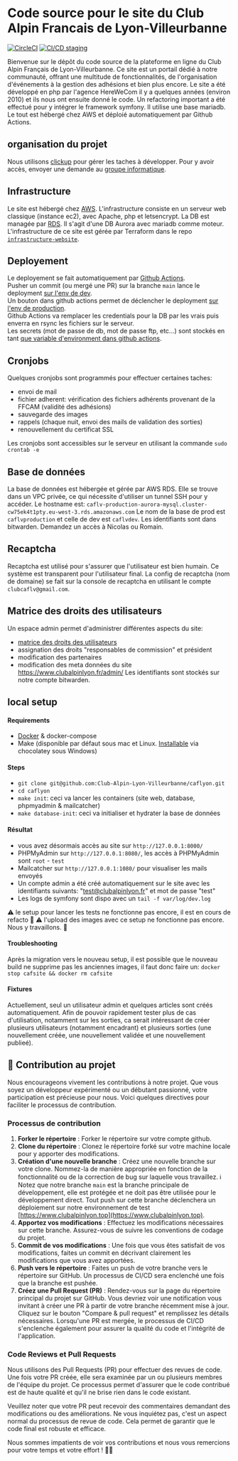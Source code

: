 # Code source pour le site du Club Alpin Francais de Lyon-Villeurbanne

[![CircleCI](https://dl.circleci.com/status-badge/img/gh/Club-Alpin-Lyon-Villeurbanne/caflyon/tree/main.svg?style=shield&circle-token=a61cbc12b55c1591fd843db8ac6a3726204562a9)](https://dl.circleci.com/status-badge/redirect/gh/Club-Alpin-Lyon-Villeurbanne/caflyon/tree/main)
[![CI/CD staging](https://github.com/Club-Alpin-Lyon-Villeurbanne/caflyon/actions/workflows/staging-deploy.yml/badge.svg)](https://github.com/Club-Alpin-Lyon-Villeurbanne/caflyon/actions/workflows/staging-deploy.yml)

Bienvenue sur le dépôt du code source de la plateforme en ligne du Club Alpin Français de Lyon-Villeurbanne.
Ce site est un portail dédié à notre communauté, offrant une multitude de fonctionnalités, de l'organisation d'événements à la gestion des adhésions et bien plus encore.
Le site a été développé en php par l'agence HereWeCom il y a quelques années (environ 2010) et ils nous ont ensuite donné le code.
Un refactoring important a été effectué pour y intégrer le framework symfony.
Il utilise une base mariadb.
Le tout est hébergé chez AWS et déploié automatiquement par Github Actions.

## organisation du projet

Nous utilisons [clickup](https://app.clickup.com/42653954/v/l/18np82-82) pour gérer les taches à développer. Pour y avoir accès, envoyer une demande au [groupe informatique](mailto:numerique@clubalpinlyon.fr).

## Infrastructure

Le site est hébergé chez [AWS](https://aws.amazon.com/fr/). L'infrastructure consiste en un serveur web classique (instance ec2), avec Apache, php et letsencrypt.
La DB est managée par [RDS](https://aws.amazon.com/fr/rds/). Il s'agit d'une DB Aurora avec mariadb comme moteur.
L'infrastructure de ce site est gérée par Terraform dans le repo [`infrastructure-website`](https://github.com/Club-Alpin-Lyon-Villeurbanne/infrastructure-website).

## Deployement

Le deployement se fait automatiquement par [Github Actions](https://github.com/Club-Alpin-Lyon-Villeurbanne/caflyon/actions).  
Pusher un commit (ou mergé une PR) sur la branche `main` lance le deployment [sur l'env de dev](https://www.clubalpinlyon.top).  
Un bouton dans github actions permet de déclencher le deployment [sur l'env de production](https://www.clubalpinlyon.fr).  
Github Actions va remplacer les credentials pour la DB par les vrais puis enverra en rsync les fichiers sur le serveur.  
Les secrets (mot de passe de db, mot de passe ftp, etc...) sont stockés en tant [que variable d'environment dans github actions](https://github.com/Club-Alpin-Lyon-Villeurbanne/caflyon/settings/secrets/actions).  

## Cronjobs

Quelques cronjobs sont programmés pour effectuer certaines taches:
- envoi de mail
- fichier adherent: vérification des fichiers adhérents provenant de la FFCAM (validité des adhésions)
- sauvegarde des images
- rappels (chaque nuit, envoi des mails de validation des sorties)
- renouvellement du certificat SSL

Les cronjobs sont accessibles sur le serveur en utilisant la commande `sudo crontab -e`

## Base de données

La base de données est hébergée et gérée par AWS RDS. Elle se trouve dans un VPC privée, ce qui nécessite d'utiliser un tunnel SSH pour y accéder.
Le hostname est: `caflv-production-aurora-mysql.cluster-cw75ek4t1pty.eu-west-3.rds.amazonaws.com`
Le nom de la base de prod est `caflvproduction` et celle de dev est `caflvdev`.
Les identifiants sont dans bitwarden. Demandez un accès à Nicolas ou Romain.

## Recaptcha

Recaptcha est utilisé pour s'assurer que l'utilisateur est bien humain. Ce système est transparent pour l'utilisateur final.
La config de recaptcha (nom de domaine) se fait sur la console de recaptcha en utilisant le compte `clubcaflv@gmail.com`.

## Matrice des droits des utilisateurs

Un espace admin permet d'administrer différentes aspects du site:
- [matrice des droits des utilisateurs](matrice-des-droits.png)
- assignation des droits "responsables de commission" et président
- modification des partenaires
- modification des meta données du site
https://www.clubalpinlyon.fr/admin/
Les identifiants sont stockés sur notre compte bitwarden.

## local setup

#### Requirements
- [Docker](https://docs.docker.com/engine/install/) & docker-compose
- Make (disponible par défaut sous mac et Linux. [Installable](https://community.chocolatey.org/packages/make) via chocolatey sous Windows)

#### Steps

- `git clone git@github.com:Club-Alpin-Lyon-Villeurbanne/caflyon.git`
- `cd caflyon`
- `make init`: ceci va lancer les containers (site web, database, phpmyadmin & mailcatcher)
- `make database-init`: ceci va initialiser et hydrater la base de données

#### Résultat

- vous avez désormais accès au site sur `http://127.0.0.1:8000/`
- PHPMyAdmin sur `http://127.0.0.1:8080/`, les accès à PHPMyAdmin sont `root` - `test`
- Mailcatcher sur `http://127.0.0.1:1080/` pour visualiser les mails envoyés
- Un compte admin a été créé automatiquement sur le site avec les identifiants suivants: "test@clubalpinlyon.fr" et mot de passe "test"
- Les logs de symfony sont dispo avec un `tail -f var/log/dev.log`

⚠️ le setup pour lancer les tests ne fonctionne pas encore, il est en cours de refacto 🚧
⚠️ l'upload des images avec ce setup ne fonctionne pas encore. Nous y travaillons. 🚧

#### Troubleshooting

Après la migration vers le nouveau setup, il est possible que le nouveau build ne supprime pas les anciennes images, il faut donc faire un:
`docker stop cafsite && docker rm cafsite`


#### Fixtures

Actuellement, seul un utilisateur admin et quelques articles sont créés automatiquement. Afin de pouvoir rapidement tester plus de cas d'utilisation, notamment sur les sorties, ca serait intéressant de créer plusieurs utilisateurs (notamment encadrant) et plusieurs sorties (une nouvellement créée, une nouvellement validée et une nouvellement publieé).



## 👋 Contribution au projet

Nous encourageons vivement les contributions à notre projet. Que vous soyez un développeur expérimenté ou un débutant passionné, votre participation est précieuse pour nous. Voici quelques directives pour faciliter le processus de contribution.

### Processus de contribution

1. **Forker le répertoire** : Forker le répertoire sur votre compte github.
2. **Clone du répertoire** : Clonez le répertoire forké sur votre machine locale pour y apporter des modifications.
3. **Création d'une nouvelle branche** : Créez une nouvelle branche sur votre clone. Nommez-la de manière appropriée en fonction de la fonctionnalité ou de la correction de bug sur laquelle vous travaillez.   ℹ️ Notez que notre branche `main` est la branche principale de développement, elle est protégée et ne doit pas être utilisée pour le développement direct. Tout push sur cette branche déclenchera un déploiement sur notre environnement de test [https://www.clubalpinlyon.top](https://www.clubalpinlyon.top).
4. **Apportez vos modifications** : Effectuez les modifications nécessaires sur cette branche. Assurez-vous de suivre les conventions de codage du projet.
5. **Commit de vos modifications** : Une fois que vous êtes satisfait de vos modifications, faites un commit en décrivant clairement les modifications que vous avez apportées.
6. **Push vers le répertoire** : Faites un push de votre branche vers le répertoire sur GitHub. Un processus de CI/CD sera enclenché une fois que la branche est pushée.
7. **Créez une Pull Request (PR)** : Rendez-vous sur la page du répertoire principal du projet sur GitHub. Vous devriez voir une notification vous invitant à créer une PR à partir de votre branche récemment mise à jour. Cliquez sur le bouton "Compare & pull request" et remplissez les détails nécessaires. Lorsqu'une PR est mergée, le processus de CI/CD s'enclenche également pour assurer la qualité du code et l'intégrité de l'application.

### Code Reviews et Pull Requests

Nous utilisons des Pull Requests (PR) pour effectuer des revues de code. Une fois votre PR créée, elle sera examinée par un ou plusieurs membres de l'équipe du projet. Ce processus permet d'assurer que le code contribué est de haute qualité et qu'il ne brise rien dans le code existant.

Veuillez noter que votre PR peut recevoir des commentaires demandant des modifications ou des améliorations. Ne vous inquiétez pas, c'est un aspect normal du processus de revue de code. Cela permet de garantir que le code final est robuste et efficace.

Nous sommes impatients de voir vos contributions et nous vous remercions pour votre temps et votre effort ! 🙏🏼

